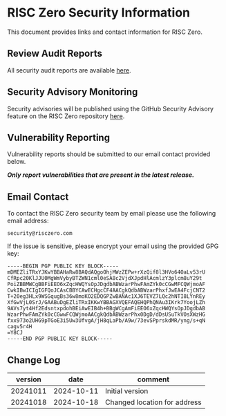 # RISC Zero Security Information

This document provides links and contact information for RISC Zero.

## Review Audit Reports

All security audit reports are available [here](https://github.com/risc0/rz-security/tree/main/audits).

## Security Advisory Monitoring

Security advisories will be published using the GitHub Security Advisory feature on the RISC Zero repository [here](https://github.com/risc0/risc0/security).

## Vulnerability Reporting

Vulnerability reports should be submitted to our email contact provided below.

_**Only report vulnerabilities that are present in the latest release.**_

## Email Contact

To contact the RISC Zero security team by email please use the following email address:

```text
security@risczero.com
```

If the issue is sensitive, please encrypt your email using the provided GPG key:

```text
-----BEGIN PGP PUBLIC KEY BLOCK-----
mDMEZliTRxYJKwYBBAHaRw8BAQdAQgoOhjMWzZEPw+rXzQif8l3HVo64OaLv53rU
CfRpc20KlJJU0MgWmVybyBTZWN1cml0eSA8c2VjdXJpdHlAcmlzY3plcm8uY29t
PoiZBBMWCgBBFiEEO6xZqcHWQYsOpJDgdbABWzarPhwFAmZYk0cCGwMFCQWjmoAF
CwkIBwICIgIGFQoJCAsCBBYCAwECHgcCF4AACgkQdbABWzarPhxfJwEA4FcjCNT2
T+20eg3HLx9WSGqugBs36w8moKO2EDQGPZwBANAc1XJ6TEVZ7LQc2hNTI8LYnREy
XfGwVjL0SrJ/GAABuDgEZliTRxIKKwYBBAGXVQEFAQEHQPhQNAu3IKrk7YoojLZh
9AVs7yt4Hf2EdsntxpdohBEiAwEIB4h+BBgWCgAmFiEEO6xZqcHWQYsOpJDgdbAB
WzarPhwFAmZYk0cCGwwFCQWjmoAACgkQdbABWzarPhx0DgD/dDsUSuTkVOsXWzHG
fxx973o2UHG9pTGoE3i5Uw3UfvgA/jH8qLaPb/A9w/73evSPprskdMR/yng/s+qN
cagv5r4H
=Y8CJ
-----END PGP PUBLIC KEY BLOCK-----
```

## Change Log

| version  | date       | comment                      |
| -------- | ---------- | ---------------------------- |
| 20241011 | 2024-10-11 | Initial version              |
| 20241018 | 2024-10-18 | Changed location for address |
